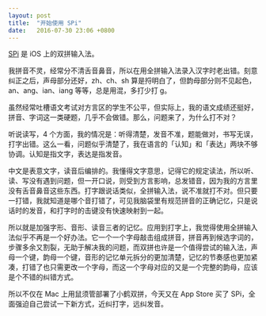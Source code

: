 ```yaml
---
layout: post
title:  "开始使用 SPi"
date:   2016-07-30 23:06 +0800
---
```


[SPi](http://spiim.com) 是 iOS 上的双拼输入法。

我拼音不灵，经常分不清舌音鼻音，所以在用全拼输入法录入汉字时老出错。刻意纠正之后，声母部分还好，zh、ch、sh 算是捋明白了，但韵母部分则不见起色，an、ang、ian、iang 等等，总是用混，多打少打 g。

虽然经常吐槽语文考试对方言区的学生不公平，但实际上，我的语文成绩还挺好，拼音、字词这一类硬题，几乎不会做错。那么，问题来了，为什么打不对？

听说读写，4 个方面，我的情况是：听得清楚，发音不准，题能做对，书写无误，打字出错。这么一看，问题似乎清楚了，我在语言的「认知」和「表达」两块不够协调。认知是指文字，表达是指发音。

中文是表意文字，读音后编排的。我懂得文字意思，记得它的规定读法，所以听、读、写没有遇到问题，但一开口说，则受到方言影响，总发错音，因为我的方言里没有舌音鼻音这些东西。打字跟说话类似，全拼输入法，说不准就打不对。但只要一打错，我就知道是哪个音打错了，可见我脑袋里有规范拼音的正确记忆，只是说话时的发音，和打字时的击键没有快速映射到一起。

所以就是加强字形、音形、读音三者的记忆。应用到打字上，我觉得使用全拼输入法似乎不再是一个好办法。它一个一个字母敲击组成拼音，拼音再到候选字词的，步骤多余又割裂，无助于解决我的问题，而双拼也许是一个值得尝试的输入法，声母一个键，韵母一个键，音形的记忆单元拆分的更加清楚，记忆的节奏感也更加紧凑，打错了也只需更改一个字母，而这一个字母对应的又是一个完整的韵母，应该是个不错的纠错方式。

所以不仅在 Mac 上用鼠须管部署了小鹤双拼，今天又在 App Store 买了 SPi，全面强迫自己尝试一下新方式，近纠打字，远纠发音。